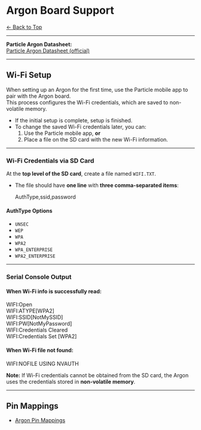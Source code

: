 # Argon Board Support
[← Back to Top](../README.md)

---

**Particle Argon Datasheet:**  
[Particle Argon Datasheet (official)](https://docs.particle.io/reference/datasheets/wi-fi/argon-datasheet)

---

## Wi-Fi Setup

When setting up an Argon for the first time, use the Particle mobile app to pair with the Argon board.  
This process configures the Wi-Fi credentials, which are saved to non-volatile memory.

- If the initial setup is complete, setup is finished.  
- To change the saved Wi-Fi credentials later, you can:  
  1. Use the Particle mobile app, **or**  
  2. Place a file on the SD card with the new Wi-Fi information.

---

### Wi-Fi Credentials via SD Card

At the **top level of the SD card**, create a file named `WIFI.TXT`.

- The file should have **one line** with **three comma-separated items**:  

    AuthType,ssid,password

#### AuthType Options
- `UNSEC`  
- `WEP`  
- `WPA`  
- `WPA2`  
- `WPA_ENTERPRISE`  
- `WPA2_ENTERPRISE`  

---

### Serial Console Output

#### When Wi-Fi info is successfully read:
WIFI:Open  
WIFI:ATYPE[WPA2]  
WIFI:SSID[NotMySSID]  
WIFI:PW[NotMyPassword]  
WIFI:Credentials Cleared  
WIFI:Credentials Set [WPA2]

#### When Wi-Fi file not found:
WIFI:NOFILE USING NVAUTH

**Note:** If Wi-Fi credentials cannot be obtained from the SD card, the Argon uses the credentials stored in **non-volatile memory**.

---

## Pin Mappings
- [Argon Pin Mappings](ArgonBoronPins.md)
